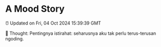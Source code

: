 # A Mood Story

⏰ Updated on Fri, 04 Oct 2024 15:39:39 GMT

💭 Thought: Pentingnya istirahat: seharusnya aku tak perlu terus-terusan ngoding.

